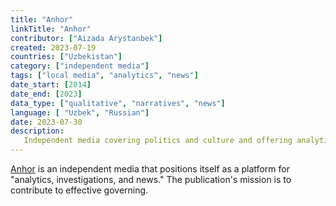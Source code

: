 ```yaml
---
title: "Anhor"
linkTitle: "Anhor"
contributor: ["Aizada Arystanbek"]
created: 2023-07-19
countries: ["Uzbekistan"]
category: ["independent media"]
tags: ["local media", "analytics", "news"]
date_start: [2014]
date_end: [2023]
data_type: ["qualitative", "narratives", "news"]
language: [ "Uzbek", "Russian"]
date: 2023-07-30
description:
   Independent media covering politics and culture and offering analytical and opinion pieces.
---
```


[Anhor](https://anhor.uz/) is an independent media that positions itself as a platform for "analytics, investigations, and news." The publication's mission is to contribute to effective governing.
